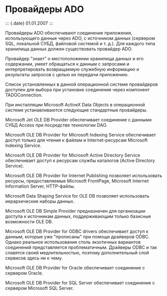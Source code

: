 Провайдеры ADO
==============

::: {.date}
01.01.2007
:::

Провайдеры ADO обеспечивают соединение приложения, использующего данные
через ADO, с источником данных (сервером SQL, локальной СУБД, файловой
системой и т. д.). Для каждого типа хранилища данных должен существовать
провайдер ADO.

Провайдер \"знает\" о местоположении хранилища данных и его содержании,
умеет обращаться к данным с запросами и интерпретировать возвращаемую
служебную информацию и результаты запросов с целью их передачи
приложению.

Список установленных в данной операционной системе провайдеров доступен
для выбора при установке соединения через компонент TADOConnection.

При инсталляции Microsoft ActiveX Data Objects в операционной системе
устанавливаются следующие стандартные провайдеры.

Microsoft Jet OLE DB Provider обеспечивает соединение с данными СУБД
Access при посредстве технологии DАО.

Microsoft OLE DB Provider for Microsoft Indexing Service обеспечивает
доступ только для чтения к файлам и Internet-ресурсам Microsoft Indexing
Service.

Microsoft OLE DB Provider for Microsoft Active Directory Service
обеспечивает доступ к ресурсам службы каталогов (Active Directory
Service).

Microsoft OLE DB Provider for Internet Publishing позволяет использовать
ресурсы, предоставляемые Microsoft FrontPage, Microsoft Internet
Information Server, HTTP-файлы.

Microsoft Data Shaping Service for OLE DB позволяет использовать
иерархические наборы данных.

Microsoft OLE DB Simple Provider предназначен для организации доступа к
источникам данных, поддерживающим только базисные возможности OLE DB.

Microsoft OLE DB Provider for ODBC drivers обеспечивает доступ к данным,
которые уже \"прописаны\" при помощи драйверов ODBC. Однако реальное
использование столь экзотичных вариантов соединений представляется
проблематичным. Драйверы ODBC и так славятся своей медлительностью,
поэтому дополнительный слой сервисов здесь ни к чему.

Microsoft OLE DB Provider for Oracle обеспечивает соединение с сервером
Oracle.

Microsoft OLE DB Provider for SQL Server обеспечивает соединение с
сервером Microsoft SQL Server.
